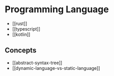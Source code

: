 # Programming Language

* [[rust]]
* [[typescript]]
* [[kotlin]]

## Concepts

* [[abstract-syntax-tree]]
* [[dynamic-language-vs-static-language]]

